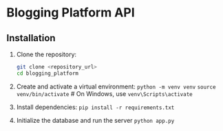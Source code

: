 # Blogging Platform API

## Installation

1. Clone the repository:
   ```bash
   git clone <repository_url>
   cd blogging_platform

2. Create and activate a virtual environment:
    `python -m venv venv`
    `source venv/bin/activate`  # On Windows, use `venv\Scripts\activate`

3. Install dependencies:
    `pip install -r requirements.txt`

4. Initialize the database and run the server
    `python app.py`

